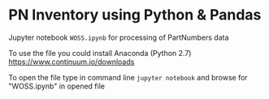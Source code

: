 # PN Inventory using Python & Pandas
Jupyter notebook `WOSS.ipynb` for processing of PartNumbers data

To use the file you could install Anaconda (Python 2.7)
https://www.continuum.io/downloads

To open the file type in command line
`jupyter notebook`
and browse for "WOSS.ipynb" in opened file
